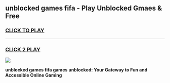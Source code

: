 
## unblocked games fifa - Play Unblocked Gmaes & Free
<h3>
<a href="https://premium.freeplayer.one?title=unblocked_games_fifa&ref=20F">CLICK TO PLAY</a></h3>
<hr>

<h3>
<a href="https://premium.freeplayer.one?title=unblocked_games_fifa&ref=20F">CLICK 2 PLAY</a>
  
</h3>

<a href="https://premium.freeplayer.one?title=unblocked_games_fifa&ref=20F/"><img src="https://clearcache.store/games.png"></a>


**unblocked games fifa games unblocked: Your Gateway to Fun and Accessible Online Gaming**
